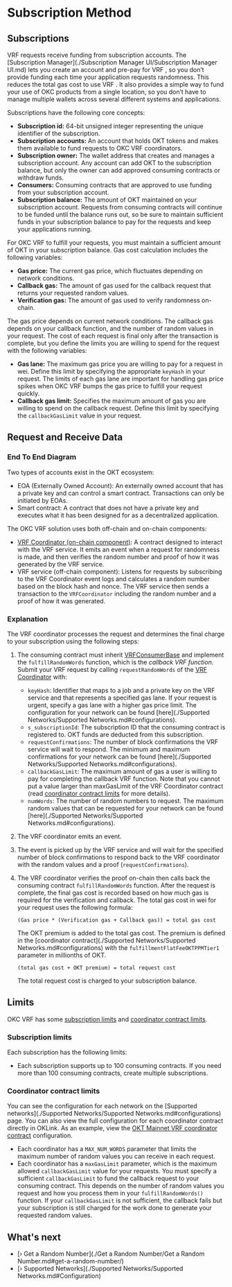 # Subscription Method

## Subscriptions

VRF  requests receive funding from subscription accounts. The [Subscription Manager](./Subscription Manager UI/Subscription Manager UI.md) lets you create an account and pre-pay for VRF , so you don’t provide funding each time your application requests randomness. This reduces the total gas cost to use VRF . It also provides a simple way to fund your use of OKC products from a single location, so you don’t have to manage multiple wallets across several different systems and applications.

Subscriptions have the following core concepts:

- **Subscription id:** 64-bit unsigned integer representing the unique identifier of the subscription.
- **Subscription accounts:** An account that holds OKT tokens and makes them available to fund requests to OKC VRF  coordinators.
- **Subscription owner:** The wallet address that creates and manages a subscription account. Any account can add OKT to the subscription balance, but only the owner can add approved consuming contracts or withdraw funds.
- **Consumers:** Consuming contracts that are approved to use funding from your subscription account.
- **Subscription balance:** The amount of OKT maintained on your subscription account. Requests from consuming contracts will continue to be funded until the balance runs out, so be sure to maintain sufficient funds in your subscription balance to pay for the requests and keep your applications running.

For OKC VRF  to fulfill your requests, you must maintain a sufficient amount of OKT in your subscription balance. Gas cost calculation includes the following variables:

- **Gas price:** The current gas price, which fluctuates depending on network conditions.
- **Callback gas:** The amount of gas used for the callback request that returns your requested random values.
- **Verification gas:** The amount of gas used to verify randomness on-chain.

The gas price depends on current network conditions. The callback gas depends on your callback function, and the number of random values in your request. The cost of each request is final only after the transaction is complete, but you define the limits you are willing to spend for the request with the following variables:

- **Gas lane:** The maximum gas price you are willing to pay for a request in wei. Define this limit by specifying the appropriate `keyHash` in your request. The limits of each gas lane are important for handling gas price spikes when OKC VRF bumps the gas price to fulfill your request quickly.
- **Callback gas limit:** Specifies the maximum amount of gas you are willing to spend on the callback request. Define this limit by specifying the `callbackGasLimit` value in your request.

## Request and Receive Data

### End To End Diagram

Two types of accounts exist in the OKT ecosystem:

- EOA (Externally Owned Account): An externally owned account that has a private key and can control a smart contract. Transactions can only be initiated by EOAs.
- Smart contract: A contract that does not have a private key and executes what it has been designed for as a decentralized application.

The OKC VRF  solution uses both off-chain and on-chain components:

- [VRF  Coordinator (on-chain component)](https://github.com/okx/OKC-VRF/blob/main/contracts/VRFCoordinatorV2.sol): A contract designed to interact with the VRF service. It emits an event when a request for randomness is made, and then verifies the random number and proof of how it was generated by the VRF service.
- VRF service (off-chain component): Listens for requests by subscribing to the VRF Coordinator event logs and calculates a random number based on the block hash and nonce. The VRF service then sends a transaction to the `VRFCoordinator` including the random number and a proof of how it was generated.

### Explanation

The VRF coordinator processes the request and determines the final charge to your subscription using the following steps:

1. The consuming contract must inherit [VRFConsumerBase](https://github.com/okx/OKC-VRF/blob/main/contracts/interfaces/VRFConsumerBaseV2.sol) and implement the `fulfillRandomWords` function, which is the *callback VRF function*. Submit your VRF request by calling `requestRandomWords` of the [VRF Coordinator](https://github.com/okx/OKC-VRF/blob/main/contracts/VRFCoordinatorV2.sol) with:

   - `keyHash`: Identifier that maps to a job and a private key on the VRF service and that represents a specified gas lane. If your request is urgent, specify a gas lane with a higher gas price limit. The configuration for your network can be found [here](./Supported Networks/Supported Networks.md#configurations).
   - `s_subscriptionId`: The subscription ID that the consuming contract is registered to. OKT funds are deducted from this subscription.
   - `requestConfirmations`: The number of block confirmations the VRF service will wait to respond. The minimum and maximum confirmations for your network can be found [here](./Supported Networks/Supported Networks.md#configurations).
   - `callbackGasLimit`: The maximum amount of gas a user is willing to pay for completing the callback VRF function. Note that you cannot put a value larger than maxGasLimit of the VRF Coordinator contract (read [coordinator contract limits](#limits) for more details).
   - `numWords`: The number of random numbers to request. The maximum random values that can be requested for your network can be found [here](./Supported Networks/Supported Networks.md#configurations).

2. The VRF coordinator emits an event.

3. The event is picked up by the VRF service and will wait for the specified number of block confirmations to respond back to the VRF coordinator with the random values and a proof (`requestConfirmations`).

4. The VRF coordinator verifies the proof on-chain then calls back the consuming contract `fulfillRandomWords` function. After the request is complete, the final gas cost is recorded based on how much gas is required for the verification and callback. The total gas cost in wei for your request uses the following formula:

   ```plaintext
   (Gas price * (Verification gas + Callback gas)) = total gas cost
   ```

   The OKT premium is added to the total gas cost. The premium is defined in the [coordinator contract](./Supported Networks/Supported Networks.md#configurations) with the `fulfillmentFlatFeeOKTPPMTier1` parameter in millionths of OKT.

   ```plaintext
   (total gas cost + OKT premium) = total request cost
   ```

   The total request cost is charged to your subscription balance.

## Limits

OKC VRF  has some [subscription limits](#subscription-limits) and [coordinator contract limits](#coordinator-contract-limits).

### Subscription limits

Each subscription has the following limits:

- Each subscription supports up to 100 consuming contracts. If you need more than 100 consuming contracts, create multiple subscriptions.


### Coordinator contract limits

You can see the configuration for each network on the [Supported networks](./Supported Networks/Supported Networks.md#configurations) page. You can also view the full configuration for each coordinator contract directly in OKLink. As an example, view the [OKT Mainnet VRF  coordinator contract](https://www.oklink.com/zh-cn/okc/address/0x37c50d866cbc39f8f74dad711121c205d645097b) configuration.

- Each coordinator has a `MAX_NUM_WORDS` parameter that limits the maximum number of random values you can receive in each request.
- Each coordinator has a `maxGasLimit` parameter, which is the maximum allowed `callbackGasLimit` value for your requests. You must specify a sufficient `callbackGasLimit` to fund the callback request to your consuming contract. This depends on the number of random values you request and how you process them in your `fulfillRandomWords()` function. If your `callbackGasLimit` is not sufficient, the callback fails but your subscription is still charged for the work done to generate your requested random values.

## What's next

- [› Get a Random Number](./Get a Random Number/Get a Random Number.md#get-a-random-number/)
- [› Supported Networks](./Supported Networks/Supported Networks.md#Configuration)

